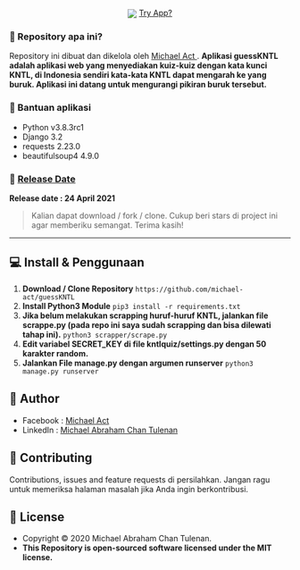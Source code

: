 <p align="center">
	
<img align="center" src="http://ForTheBadge.com/images/badges/built-with-love.svg">
<a href="#"> Try App? </a>

</p>

### 🤔 Repository apa ini?
Repository ini dibuat dan dikelola oleh <a href="https://github.com/michael-act"> Michael Act </a>. **Aplikasi guessKNTL adalah aplikasi web yang menyediakan kuiz-kuiz dengan kata kunci KNTL, di Indonesia sendiri kata-kata KNTL dapat mengarah ke yang buruk. Aplikasi ini datang untuk mengurangi pikiran buruk tersebut.**

### 🤖 Bantuan aplikasi
- Python v3.8.3rc1
- Django 3.2
- requests 2.23.0
- beautifulsoup4 4.9.0

### 📆 <a href="http://syauqi.js.org/">Release Date</a>
**Release date : 24 April 2021**
> Kalian dapat download / fork / clone. Cukup beri stars di project ini agar memberiku semangat. Terima kasih!

------------

## 💻 Install & Penggunaan

1. **Download / Clone Repository** ```https://github.com/michael-act/guessKNTL```
2. **Install Python3 Module** ```pip3 install -r requirements.txt```
3. **Jika belum melakukan scrapping huruf-huruf KNTL, jalankan file scrappe.py (pada repo ini saya sudah scrapping dan bisa dilewati tahap ini).** ```python3 scrapper/scrape.py```
4. **Edit variabel SECRET_KEY di file kntlquiz/settings.py dengan 50 karakter random.** 
5. **Jalankan File manage.py dengan argumen runserver** ```python3 manage.py runserver```

## 🧑 Author

- Facebook : <a href="https://www.facebook.com/michael.actt"> Michael Act</a>
- LinkedIn : <a href="https://www.linkedin.com/in/michael-act/"> Michael Abraham Chan Tulenan</a>

## 🤝 Contributing
Contributions, issues and feature requests di persilahkan.
Jangan ragu untuk memeriksa halaman masalah jika Anda ingin berkontribusi. 


## 📝 License
- Copyright © 2020 Michael Abraham Chan Tulenan.
- **This Repository is open-sourced software licensed under the MIT license.**

